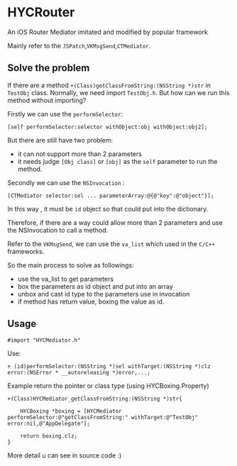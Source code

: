 # HYCRouter

An iOS Router Mediator imitated and modified by popular framework

Mainly refer to the `JSPatch`,`VKMsgSend`,`CTMediator`.
 
## Solve the problem

If there are a method `+(Class)getClassFromString:(NSString *)str` in `TestObj` class. Normally, we need import `TestObj.h`. But how can we run this method without importing?

Firstly we can use the `performSelector`:

```
[self performSelector:selector withObject:obj withObject:obj2];
```
But there are still have two problem:

* it can not support more than 2 parameters
* it needs judge `[Obj class]` or `[obj]` as the `self` parameter to run the method.

Secondly we can use the `NSInvocation` :

```
[CTMediator selector:sel ... parameterArray:@{@"key":@"object"}];
```
In this way , it must be `id` object so that could put into the dictionary.

Therefore, if there are a way could allow more than 2 parameters and use the NSInvocation to call a method.

Refer to the `VKMsgSend`, we can use the `va_list` which used in the `C/C++` frameworks.

So the main process to solve as followings:

* use the va_list to get parameters
* box the parameters as id object and put into an array
* unbox and cast id type to the parameters use in invocation
* if method has return value, boxing the value as id.

## Usage 

```
#import "HYCMediator.h"
```
Use:

```
+ (id)performSelector:(NSString *)sel withTarget:(NSString *)clz error:(NSError * __autoreleasing *)error,...;
```

Example return the pointer or class type (using HYCBoxing.Property)

```
+(Class)HYCMediator_getClassFromString:(NSString *)str{

    HYCBoxing *boxing = [HYCMediator performSelector:@"getClassFromString:" withTarget:@"TestObj" error:nil,@"AppDelegate"];
    
    return boxing.clz;
}
```

More detail u can see in source code :)






